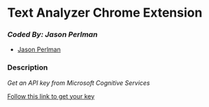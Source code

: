 # Text Analyzer Chrome Extension
### *Coded By: Jason Perlman*
* [Jason Perlman](https://github.com/jpperlm)

### Description
*Get an API key from Microsoft Cognitive Services*

[Follow this link to get your key](https://www.microsoft.com/cognitive-services/en-us/text-analytics-api)
